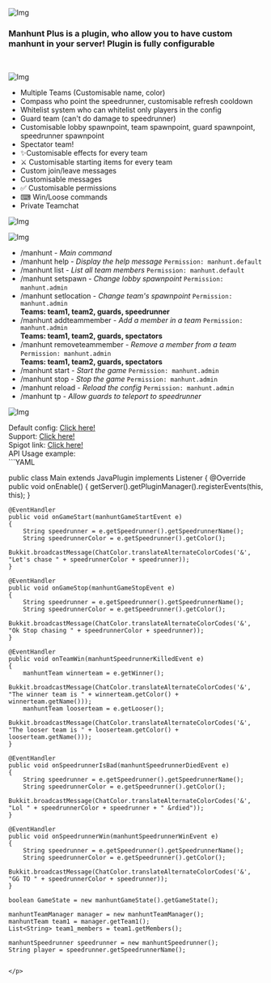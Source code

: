 ![Img](https://media.discordapp.net/attachments/886217701930987623/905948716677070888/band1.png)<br />
<h3>Manhunt Plus is a plugin, who allow you to have custom manhunt in your server!
Plugin is fully configurable</h3><br />



![Img](https://media.discordapp.net/attachments/886217701930987623/905948717402701864/band2.png)<br />
<p>

- Multiple Teams (Customisable name, color)
- Compass who point the speedrunner, customisable refresh cooldown
- Whitelist system who can whitelist only players in the config
- Guard team (can't do damage to speedrunner)
- Customisable lobby spawnpoint, team spawnpoint, guard spawnpoint, speedrunner spawnpoint
- Spectator team!
- ✨Customisable effects for every team
- ⚔ Customisable starting items for every team
- Custom join/leave messages
- Customisable messages
- ✅ Customisable permissions
- ⌨ Win/Loose commands
- Private Teamchat

</p>


![Img](https://cdn.discordapp.com/attachments/886217701930987623/905948718489030716/band3.png)<br />
<p>

![Img](https://media.discordapp.net/attachments/886217701930987623/906163894903525407/unknown.png)<br />
- /manhunt - *Main command*​
- /manhunt help - *Display the help message* `Permission: manhunt.default`​
- /manhunt list - *List all team members* `Permission: manhunt.default`​
- /manhunt setspawn - *Change lobby spawnpoint* `Permission: manhunt.admin` ​
- /manhunt setlocation <Team> - *Change team's spawnpoint* `Permission: manhunt.admin`
  <br>**Teams: team1, team2, guards, speedrunner** ​
- /manhunt addteammember <Player Name> <Team> - *Add a member in a team* `Permission: manhunt.admin`
<br>**Teams: team1, team2, guards, spectators**​
- /manhunt removeteammember <Player Name> <Team> - *Remove a member from a team* `Permission: manhunt.admin`
  <br>**Teams: team1, team2, guards, spectators**​
- /manhunt start - *Start the game* `Permission: manhunt.admin` ​
- /manhunt stop - *Stop the game* `Permission: manhunt.admin`​
- /manhunt reload - *Reload the config* `Permission: manhunt.admin`​
- /manhunt tp - *Allow guards to teleport to speedrunner*
  
</p>

![Img](https://cdn.discordapp.com/attachments/886217701930987623/905948719587934279/band4.png)<br />
<p>
Default config: <a href="https://github.com/Ezzud/manhuntplus/blob/main/config.yml">Click here!</a><br />
Support: <a href="https://ezzud.fr/discord">Click here!</a><br />
Spigot link: <a href="https://www.spigotmc.org/resources/%E2%AD%90-manhunt-plus-%E2%AD%90-teams-guards-effects-%E2%AD%90-1-16-5-%E2%AD%90.97396">Click here!</a><br />
API Usage example:<br />
```YAML

public class Main extends JavaPlugin implements Listener {
	@Override
	public void onEnable() {
	    getServer().getPluginManager().registerEvents(this, this);
	}
	
	@EventHandler
	public void onGameStart(manhuntGameStartEvent e)
	{
		String speedrunner = e.getSpeedrunner().getSpeedrunnerName();
		String speedrunnerColor = e.getSpeedrunner().getColor();
		Bukkit.broadcastMessage(ChatColor.translateAlternateColorCodes('&', "Let's chase " + speedrunnerColor + speedrunner));
	}
	
	@EventHandler
	public void onGameStop(manhuntGameStopEvent e)
	{
		String speedrunner = e.getSpeedrunner().getSpeedrunnerName();
		String speedrunnerColor = e.getSpeedrunner().getColor();
		Bukkit.broadcastMessage(ChatColor.translateAlternateColorCodes('&', "Ok Stop chasing " + speedrunnerColor + speedrunner));
	}
	
	@EventHandler
	public void onTeamWin(manhuntSpeedrunnerKilledEvent e)
	{
		manhuntTeam winnerteam = e.getWinner();
		Bukkit.broadcastMessage(ChatColor.translateAlternateColorCodes('&', "The winner team is " + winnerteam.getColor() + winnerteam.getName()));
		manhuntTeam looserteam = e.getLooser();
		Bukkit.broadcastMessage(ChatColor.translateAlternateColorCodes('&', "The looser team is " + looserteam.getColor() + looserteam.getName()));
	}
	   
	@EventHandler
	public void onSpeedrunnerIsBad(manhuntSpeedrunnerDiedEvent e)
	{
		String speedrunner = e.getSpeedrunner().getSpeedrunnerName();
		String speedrunnerColor = e.getSpeedrunner().getColor();
		Bukkit.broadcastMessage(ChatColor.translateAlternateColorCodes('&', "Lol " + speedrunnerColor + speedrunner + " &rdied"));
	}
	
	@EventHandler
	public void onSpeedrunnerWin(manhuntSpeedrunnerWinEvent e)
	{
		String speedrunner = e.getSpeedrunner().getSpeedrunnerName();
		String speedrunnerColor = e.getSpeedrunner().getColor();
		Bukkit.broadcastMessage(ChatColor.translateAlternateColorCodes('&', "GG TO " + speedrunnerColor + speedrunner));
	}
	
	boolean GameState = new manhuntGameState().getGameState();
	
	manhuntTeamManager manager = new manhuntTeamManager();
	manhuntTeam team1 = manager.getTeam1();
	List<String> team1_members = team1.getMembers();
	
	manhuntSpeedrunner speedrunner = new manhuntSpeedrunner();
	String player = speedrunner.getSpeedrunnerName();

```

</p>
